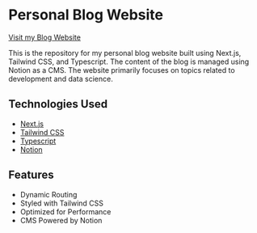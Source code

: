 # Personal Blog Website

[Visit my Blog Website](https://blog.animesharma3.com/)

This is the repository for my personal blog website built using Next.js, Tailwind CSS, and Typescript. The content of the blog is managed using Notion as a CMS. The website primarily focuses on topics related to development and data science.

## Technologies Used

- [Next.js](https://nextjs.org/)
- [Tailwind CSS](https://tailwindcss.com/)
- [Typescript](https://www.typescriptlang.org/)
- [Notion](https://www.notion.so/)

## Features

- Dynamic Routing
- Styled with Tailwind CSS
- Optimized for Performance
- CMS Powered by Notion
